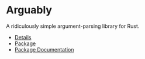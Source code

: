 # Arguably

A ridiculously simple argument-parsing library for Rust.

* [Details](http://www.dmulholl.com/dev/arguably.html)
* [Package](https://crates.io/crates/arguably)
* [Package Documentation](https://docs.rs/arguably)

